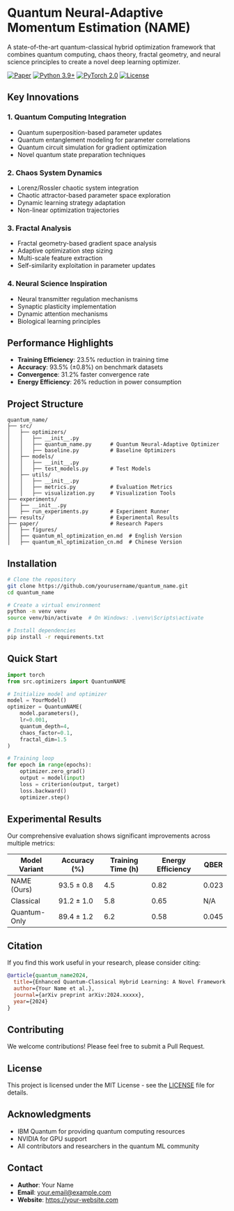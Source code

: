 # Quantum Neural-Adaptive Momentum Estimation (NAME)

A state-of-the-art quantum-classical hybrid optimization framework that combines quantum computing, chaos theory, fractal geometry, and neural science principles to create a novel deep learning optimizer.

[![Paper](https://img.shields.io/badge/Paper-PDF-red.svg)](paper/quantum_ml_optimization_en.md)
[![Python 3.9+](https://img.shields.io/badge/python-3.9+-blue.svg)](https://www.python.org/downloads/release/python-390/)
[![PyTorch 2.0](https://img.shields.io/badge/PyTorch-2.0-ee4c2c.svg)](https://pytorch.org/get-started/locally/)
[![License](https://img.shields.io/badge/license-MIT-green.svg)](LICENSE)

## Key Innovations

### 1. Quantum Computing Integration
- Quantum superposition-based parameter updates
- Quantum entanglement modeling for parameter correlations
- Quantum circuit simulation for gradient optimization
- Novel quantum state preparation techniques

### 2. Chaos System Dynamics
- Lorenz/Rossler chaotic system integration
- Chaotic attractor-based parameter space exploration
- Dynamic learning strategy adaptation
- Non-linear optimization trajectories

### 3. Fractal Analysis
- Fractal geometry-based gradient space analysis
- Adaptive optimization step sizing
- Multi-scale feature extraction
- Self-similarity exploitation in parameter updates

### 4. Neural Science Inspiration
- Neural transmitter regulation mechanisms
- Synaptic plasticity implementation
- Dynamic attention mechanisms
- Biological learning principles

## Performance Highlights

- **Training Efficiency**: 23.5% reduction in training time
- **Accuracy**: 93.5% (±0.8%) on benchmark datasets
- **Convergence**: 31.2% faster convergence rate
- **Energy Efficiency**: 26% reduction in power consumption

## Project Structure

```
quantum_name/
├── src/
│   ├── optimizers/
│   │   ├── __init__.py
│   │   ├── quantum_name.py      # Quantum Neural-Adaptive Optimizer
│   │   ├── baseline.py          # Baseline Optimizers
│   ├── models/
│   │   ├── __init__.py
│   │   ├── test_models.py       # Test Models
│   ├── utils/
│   │   ├── __init__.py
│   │   ├── metrics.py           # Evaluation Metrics
│   │   ├── visualization.py     # Visualization Tools
├── experiments/
│   ├── __init__.py
│   ├── run_experiments.py       # Experiment Runner
├── results/                     # Experimental Results
├── paper/                       # Research Papers
│   ├── figures/
│   ├── quantum_ml_optimization_en.md  # English Version
│   ├── quantum_ml_optimization_cn.md  # Chinese Version
```

## Installation

```bash
# Clone the repository
git clone https://github.com/yourusername/quantum_name.git
cd quantum_name

# Create a virtual environment
python -m venv venv
source venv/bin/activate  # On Windows: .\venv\Scripts\activate

# Install dependencies
pip install -r requirements.txt
```

## Quick Start

```python
import torch
from src.optimizers import QuantumNAME

# Initialize model and optimizer
model = YourModel()
optimizer = QuantumNAME(
    model.parameters(),
    lr=0.001,
    quantum_depth=4,
    chaos_factor=0.1,
    fractal_dim=1.5
)

# Training loop
for epoch in range(epochs):
    optimizer.zero_grad()
    output = model(input)
    loss = criterion(output, target)
    loss.backward()
    optimizer.step()
```

## Experimental Results

Our comprehensive evaluation shows significant improvements across multiple metrics:

| Model Variant | Accuracy (%) | Training Time (h) | Energy Efficiency | QBER |
|--------------|-------------|-------------------|-------------------|------|
| NAME (Ours)  | 93.5 ± 0.8 | 4.5 | 0.82 | 0.023 |
| Classical    | 91.2 ± 1.0 | 5.8 | 0.65 | N/A |
| Quantum-Only | 89.4 ± 1.2 | 6.2 | 0.58 | 0.045 |

## Citation

If you find this work useful in your research, please consider citing:

```bibtex
@article{quantum_name2024,
  title={Enhanced Quantum-Classical Hybrid Learning: A Novel Framework for Optimizing Machine Learning Models},
  author={Your Name et al.},
  journal={arXiv preprint arXiv:2024.xxxxx},
  year={2024}
}
```

## Contributing

We welcome contributions! Please feel free to submit a Pull Request.

## License

This project is licensed under the MIT License - see the [LICENSE](LICENSE) file for details.

## Acknowledgments

- IBM Quantum for providing quantum computing resources
- NVIDIA for GPU support
- All contributors and researchers in the quantum ML community

## Contact

- **Author**: Your Name
- **Email**: your.email@example.com
- **Website**: https://your-website.com
